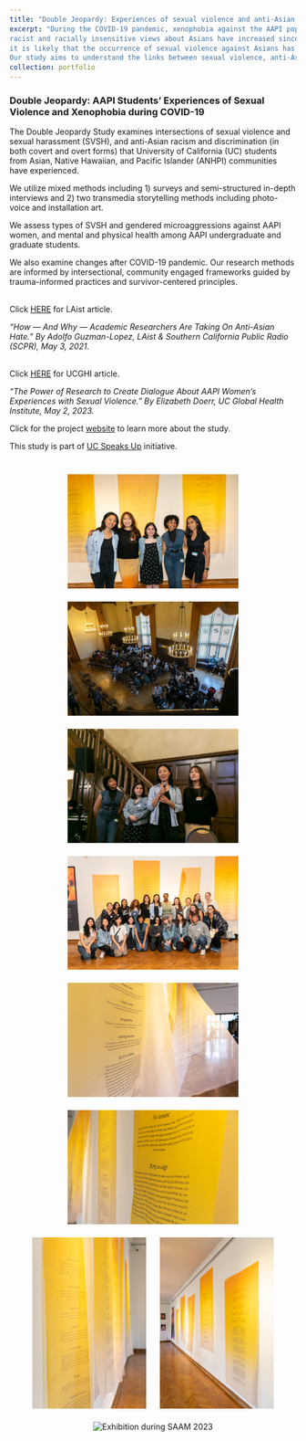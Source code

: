 ```yaml
---
title: "Double Jeopardy: Experiences of sexual violence and anti-Asian racism among AAPI students"
excerpt: "During the COVID-19 pandemic, xenophobia against the AAPI population has increased dramatically. Close to 40% of participants from a national study conducted in 2020 said
racist and racially insensitive views about Asians have increased since the start of pandemic (Pew Research Center 2020). With the rapid increase of reported hate-crimes,
it is likely that the occurrence of sexual violence against Asians has increased as well, simultaneously creating hostile environments that deter survivors from seeking support.
Our study aims to understand the links between sexual violence, anti-Asian racism, mental health, and help seeking behaviors among AAPI college students."
collection: portfolio
---
```


### Double Jeopardy: AAPI Students’ Experiences of Sexual Violence and Xenophobia during COVID-19

The Double Jeopardy Study examines intersections of sexual violence and sexual harassment (SVSH), and anti-Asian racism and discrimination (in both covert and overt forms) that University of California (UC) students from Asian, Native Hawaiian, and Pacific Islander (ANHPI) communities have experienced.

We utilize mixed methods including 1) surveys and semi-structured in-depth interviews and 2) two transmedia storytelling methods including photo-voice and installation art.

We assess types of SVSH and gendered microaggressions against AAPI women, and mental and physical health among AAPI undergraduate and graduate students. 

We also examine changes after COVID-19 pandemic. Our research methods are informed by intersectional, community engaged frameworks guided by trauma-informed practices and survivor-centered principles.

<br> Click [HERE](https://laist.com/news/education/campus-anti-asian-hate) for LAist article.

_“How — And Why — Academic Researchers Are Taking On Anti-Asian Hate.” By Adolfo Guzman-Lopez, LAist & Southern California Public Radio (SCPR), May 3, 2021._ 

<br> Click [HERE](https://www.ucghi.universityofcalifornia.edu/news/power-of-research-create-dialogue-about-aapi-womens-experiences-sexual-violence) for UCGHI article.

_“The Power of Research to Create Dialogue About AAPI Women’s Experiences with Sexual Violence.” By Elizabeth Doerr, UC Global Health Institute, May 2, 2023._ 

Click for the project [website](https://www.doublejeopardystudy.org/) to learn more about the study.

This study is part of [UC Speaks Up](http://www.ucspeaksup.org) initiative.

<br>
<div style="text-align:center;">
  <img src='/images/Double Jeopardy Exhibtion  Panel-101.jpg' alt="Exhibition during SAAM 2023" style="width:300px; margin:10px;">
  <img src='/images/Double Jeopardy Exhibtion  Panel-109.jpg' alt="Exhibition during SAAM 2023" style="width:300px; margin:10px;">
  <img src='/images/Double Jeopardy Exhibtion  Panel-201.jpg' alt="Exhibition during SAAM 2023" style="width:300px; margin:10px;">
  <img src='/images/Double Jeopardy Exhibtion  Panel-226.jpg' alt="Exhibition during SAAM 2023" style="width:300px; margin:10px;">
  <img src='/images/Double Jeopardy Exhibtion  Panel-29.jpg' alt="Exhibition during SAAM 2023" style="width:300px; margin:10px;">
  <img src='/images/Double Jeopardy Exhibtion  Panel-18.jpg' alt="Exhibition during SAAM 2023" style="width:300px; margin:10px;">
  
  <img src='/images/Double Jeopardy Exhibtion  Panel-37.jpg' alt="Exhibition during SAAM 2023" style="width:200px; margin:10px;">
  <img src='/images/Double Jeopardy Exhibtion  Panel-17.jpg' alt="Exhibition during SAAM 2023" style="width:200px; margin:10px;">
 <img src='/images/djintro.jpg' alt="Exhibition during SAAM 2023" style="width:200px; margin:10px;">



</div>
